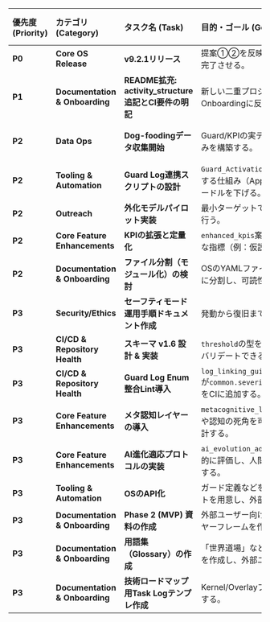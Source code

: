 | 優先度 (Priority) | カテゴリ (Category) | タスク名 (Task) | 目的・ゴール (Goal) | 関連ガード/原則 | 備考 (Status/Next Steps) |
| :--- | :--- | :--- | :--- | :--- | :--- |
| **P0** | **Core OS Release** | **v9.2.1リリース** | 提案①②を反映したOSのマイナーバージョンアップを完了させる。 | `meta_rule` | **最優先タスク** |
| **P1** | **Documentation & Onboarding** | **README拡充: activity_structure追記とCI要件の明記** | 新しい二重プロジェクト構造とLearning-LoopをOnboardingに反映し、スキーマv1.5の要件を明記する。 | `G001`, `Phase 2 Requirements` | v9.2.1リリース後に着手 |
| **P2** | **Data Ops** | **Dog-foodingデータ収集開始** | Guard/KPIの実データを定期的に取得し、可視化する仕組みを構築する。 | `実践的効果重視`, `kpis` | **新目標達成のため優先度上昇を検討** |
| **P2** | **Tooling & Automation** | **Guard Log連携スクリプトの設計** | `Guard_Activation_Log`シートへの記録を省力化・自動化する仕組み（Apps Script等）を設計し、データ蓄積のハードルを下げる。 | `実践的効果重視`, `kpis` | **新目標達成のため優先度上昇を検討** |
| **P2** | **Outreach** | **外化モデルパイロット実装** | 最小ターゲットで1ループ検証し、Guard Logと紐付けを行う。 | `acceleration_strategies` | |
| **P2** | **Core Feature Enhancements** | **KPIの拡張と定量化** | `enhanced_kpis`案を参考に、KPIをより具体的で測定可能な指標（例：仮説→行動の時間）に進化させる。 | `可観測性`, `実践的効果重視` | |
| **P2** | **Documentation & Onboarding** | **ファイル分割（モジュール化）の検討** | OSのYAMLファイルを`core`, `implementation`, `common`などに分割し、可読性とメンテナンス性を向上させる。 | `G006`, `オーバーエンジニアリング検知ガード` | |
| **P3** | **Security/Ethics** | **セーフティモード運用手順ドキュメント作成** | 発動から復旧までのフローを明文化する。 | `G008`, `G009` | |
| **P3** | **CI/CD & Repository Health** | **スキーマ v1.6 設計 & 実装** | `threshold`の型を厳格化し、Guard Log側のEnum参照もバリデートできるようスキーマを設計・更新する。 | `G008`, `可観測性` | |
| **P3** | **CI/CD & Repository Health** | **Guard Log Enum整合Lint導入** | `log_linking_guidelines.data_format_example.severity`が`common.severity_levels`に必ず一致する静的チェックをCIに追加する。 | `G008`, `可観測性` | |
| **P3** | **Core Feature Enhancements** | **メタ認知レイヤーの導入** | `metacognitive_layer`案を基に、思考パターンの自動検出や認知の死角を可視化する、より高次の自己監視機能を設計する。 | `supreme_purpose`, `可観測性` | |
| **P3** | **Core Feature Enhancements** | **AI進化適応プロトコルの実装** | `ai_evolution_adaptation`案を基に、AIの能力向上を定期的に評価し、人間とAIの役割を再配分する仕組みを具体化する。 | `ai_relationship`, `meta_rule` | |
| **P3** | **Tooling & Automation** | **OSのAPI化** | ガード定義などをJSONとしてエクスポートするスクリプトを用意し、外部ツールからの参照を容易にする。 | `Phase 3 Requirements` | |
| **P3** | **Documentation & Onboarding** | **Phase 2 (MVP) 資料の作成** | 外部ユーザー向けのREADMEやランディングページのワイヤーフレームを作成し、他者への共有準備を開始する。 | `Phase 2 Requirements` | |
| **P3** | **Documentation & Onboarding** | **用語集（Glossary）の作成** | 「世界道場」などOS固有の用語を解説するドキュメントを作成し、外部ユーザーの理解を助ける。 | `Phase 2 Requirements` | |
| **P3** | **Documentation & Onboarding** | **技術ロードマップ用Task Logテンプレ作成** | Kernel/Overlayプロジェクト管理用のテンプレートを作成する。 | `G001`, `計画中毒バイアス` | **新規追加 / Phase 2開始前まで凍結** |
